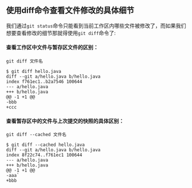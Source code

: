 ## 使用diff命令查看文件修改的具体细节

​	我们通过`git status`命令只能看到当前工作区内哪些文件被修改了，而如果我们想要查看修改的细节那就得使用`git diff`命令了:

#### **查看工作区中文件与暂存区文件的区别：**

```shell
git diff 文件名
```

```shell
$ git diff hello.java
diff --git a/hello.java b/hello.java
index f761ec1..b2a7546 100644
--- a/hello.java
+++ b/hello.java
@@ -1 +1 @@
-bbb
+ccc
```

#### 查看暂存区中的文件与上次提交的快照的具体区别：

```shell
git diff --cached 文件名
```

```shell
$ git diff --cached hello.java
diff --git a/hello.java b/hello.java
index 8f22c74..f761ec1 100644
--- a/hello.java
+++ b/hello.java
@@ -1 +1 @@
-aaa`
+bbb
```

